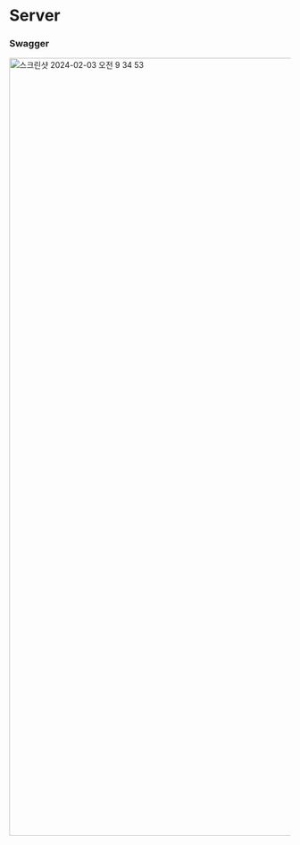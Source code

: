 # Server


### Swagger
<img width="1392" alt="스크린샷 2024-02-03 오전 9 34 53" src="https://github.com/eternal-tales/server/assets/59727077/64c1d8b1-0226-44be-a7a2-b0bce8686193">
